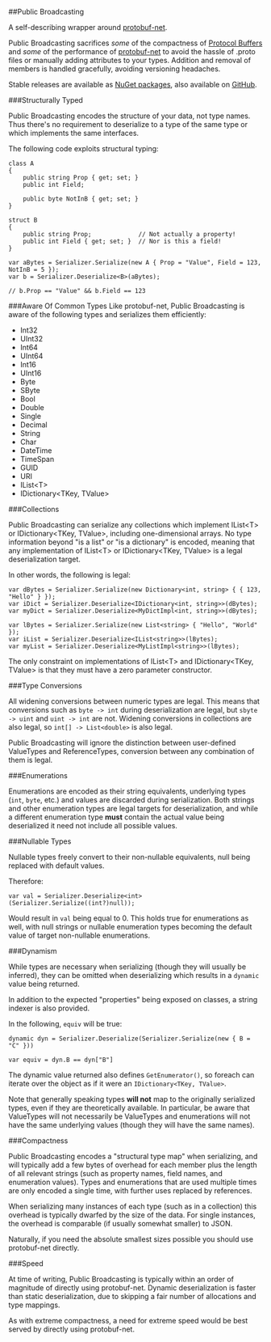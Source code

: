 ##Public Broadcasting

A self-describing wrapper around [protobuf-net](http://code.google.com/p/protobuf-net/).

Public Broadcasting sacrifices *some* of the compactness of [Protocol Buffers](http://en.wikipedia.org/wiki/Protocol_Buffers) and *some*
of the performance of [protobuf-net](http://code.google.com/p/protobuf-net/) to avoid the hassle of .proto files or manually adding
attributes to your types.  Addition and removal of members is handled gracefully, avoiding versioning headaches.

Stable releases are available as [NuGet packages](http://nuget.org/packages/PublicBroadcasting), also available on [GitHub](https://github.com/kevin-montrose/public-broadcasting/tree/master/Nuget).

###Structurally Typed

Public Broadcasting encodes the structure of your data, not type names.  Thus there's no requirement to deserialize to a type of the same
type or which implements the same interfaces.

The following code exploits structural typing:  
```
class A
{
	public string Prop { get; set; }
	public int Field;

	public byte NotInB { get; set; }
}

struct B
{
	public string Prop;				// Not actually a property!
	public int Field { get; set; }	// Nor is this a field!
}

var aBytes = Serializer.Serialize(new A { Prop = "Value", Field = 123, NotInB = 5 });
var b = Serializer.Deserialize<B>(aBytes);

// b.Prop == "Value" && b.Field == 123
```

###Aware Of Common Types
Like protobuf-net, Public Broadcasting is aware of the following types and serializes them efficiently:

  - Int32
  - UInt32
  - Int64
  - UInt64
  - Int16
  - UInt16
  - Byte
  - SByte
  - Bool
  - Double
  - Single
  - Decimal
  - String
  - Char
  - DateTime
  - TimeSpan
  - GUID
  - URI
  - IList&lt;T&gt;
  - IDictionary&lt;TKey, TValue&gt;

###Collections

Public Broadcasting can serialize any collections which implement IList&lt;T&gt; or IDictionary&lt;TKey, TValue&gt;, including one-dimensional arrays.
No type information beyond "is a list" or "is a dictionary" is encoded, meaning that any implementation of IList&lt;T&gt; or IDictionary&lt;TKey, TValue&gt;
is a legal deserialization target.

In other words, the following is legal:
```
var dBytes = Serializer.Serialize(new Dictionary<int, string> { { 123, "Hello" } });
var iDict = Serializer.Deserialize<IDictionary<int, string>>(dBytes);
var myDict = Serializer.Deserialize<MyDictImpl<int, string>>(dBytes);

var lBytes = Serializer.Serialize(new List<string> { "Hello", "World" });
var iList = Serializer.Deserialize<IList<string>>(lBytes);
var myList = Serializer.Deserialize<MyListImpl<string>>(lBytes);
```

The only constraint on implementations of IList&lt;T&gt; and IDictionary&lt;TKey, TValue&gt; is that they must have a zero parameter constructor.

###Type Conversions

All widening conversions between numeric types are legal.  This means that conversions such as `byte -> int` during deserialization are legal,
but `sbyte -> uint` and `uint -> int` are not.  Widening conversions in collections are also legal, so `int[] -> List<double>` is also legal.

Public Broadcasting will ignore the distinction between user-defined ValueTypes and ReferenceTypes, conversion between any combination of them
is legal.

###Enumerations

Enumerations are encoded as their string equivalents, underlying types (`int`, `byte`, etc.) and values are discarded during serialization.
Both strings and other enumeration types are legal targets for deserialization, and while a different enumeration type **must** contain the
actual value being deserialized it need not include all possible values.

###Nullable Types

Nullable types freely convert to their non-nullable equivalents, null being replaced with default values.

Therefore:  
```
var val = Serializer.Deserialize<int>(Serializer.Serialize((int?)null));
```
Would result in `val` being equal to 0.  This holds true for enumerations as well, with null strings or nullable enumeration types becoming
the default value of target non-nullable enumerations.

###Dynamism

While types are necessary when serializing (though they will usually be inferred), they can be omitted when deserializing which results in a 
`dynamic` value being returned.

In addition to the expected "properties" being exposed on classes, a string indexer is also provided.

In the following, `equiv` will be true:  
```
dynamic dyn = Serializer.Deserialize(Serializer.Serialize(new { B = "C" }))

var equiv = dyn.B == dyn["B"]
```

The dynamic value returned also defines `GetEnumerator()`, so foreach can iterate over the object as if it were an `IDictionary<TKey, TValue>`.

Note that generally speaking types **will not** map to the originally serialized types, even if they are theoretically available.  In particular,
be aware that ValueTypes will not necessarily be ValueTypes and enumerations will not have the same underlying values (though they will have the same
names).

###Compactness

Public Broadcasting encodes a "structural type map" when serializing, and will typically add a few bytes of overhead for each member plus
the length of all relevant strings (such as property names, field names, and enumeration values).  Types and enumerations that are used multiple
times are only encoded a single time, with further uses replaced by references.

When serializing many instances of each type (such as in a collection) this overhead is typically dwarfed by the size of the data.  For single
instances, the overhead is comparable (if usually somewhat smaller) to JSON.

Naturally, if you need the absolute smallest sizes possible you should use protobuf-net directly.

###Speed

At time of writing, Public Broadcasting is typically within an order of magnitude of directly using protobuf-net.  Dynamic deserialization is faster
than static deserialization, due to skipping a fair number of allocations and type mappings.

As with extreme compactness, a need for extreme speed would be best served by directly using protobuf-net.